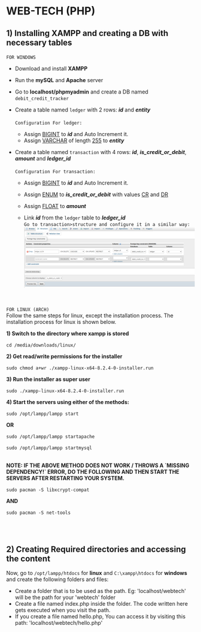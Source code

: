 # WEB-TECH (PHP)

## 1) Installing XAMPP and creating a DB with necessary tables

`FOR WINDOWS`

- Download and install <b>XAMPP</b>
- Run the <b>mySQL</b> and <b>Apache</b> server
- Go to <b>localhost/phpmyadmin</b> and create a DB named `debit_credit_tracker`
- Create a table named `ledger` with 2 rows: <i><b>id</b></i> and <i><b>entity</b></i>
  </br></br>`Configuration For ledger:`</br>

  - Assign <u>BIGINT</u> to <i><b>id</b></i> and Auto Increment it.
  - Assign <u>VARCHAR</u> of length <u>255</u> to <i><b>entity</b></i>

- Create a table named `transaction` with 4 rows: <i><b>id</b></i>, <i><b>is_credit_or_debit</b></i>, <i><b>amount</b></i> and <i><b>ledger_id</b></b></i>
  </br></br>`Configuration For transaction:`</br>

  - Assign <u>BIGINT</u> to <i><b>id</b></i> and Auto Increment it.
  - Assign <u>ENUM</u> to <i><b>is_credit_or_debit</b></i> with values <u>CR</u> and <u>DR</u>
  - Assign <u>FLOAT</u> to <i><b>amount</b></i>
  - Link <i><b>id</b></i> from the `ledger` table to <i><b>ledger_id</b></i>
    </br>
    `Go to transaction>structure and configure it in a similar way:`
    <img src = "./Assets/image.png"/>

    </hr>
    </br>

`FOR LINUX (ARCH)`</br></hr>
Follow the same steps for linux, except the installation process. The installation process for linux is shown below.

<b>1) Switch to the directory where xampp is stored</b>

```
cd /media/downloads/linux/
```

<b>2) Get read/write permissions for the installer</b>

```
sudo chmod a+wr ./xampp-linux-x64-8.2.4-0-installer.run
```

<b>3) Run the installer as super user</b>

```
sudo ./xampp-linux-x64-8.2.4-0-installer.run
```

<b>4) Start the servers using either of the methods:</b>

```
sudo /opt/lampp/lampp start
```

<b>OR</b>

```
sudo /opt/lampp/lampp startapache
```

```
sudo /opt/lampp/lampp startmysql
```

</br>
<b>NOTE: IF THE ABOVE METHOD DOES NOT WORK / THROWS A `MISSING DEPENDENCY!` ERROR, DO THE FOLLOWING AND THEN START THE SERVERS AFTER RESTARTING YOUR SYSTEM.</b></br>

```
sudo pacman -S libxcrypt-compat
```

<b>AND</b>

```
sudo pacman -S net-tools
```

</br>
</br>

## 2) Creating Required directories and accessing the content

Now, go to `/opt/lampp/htdocs` for <b>linux</b> and `C:\xampp\htdocs` for <b>windows</b> and create the following folders and files:</br>

- Create a folder that is to be used as the path. Eg: 'localhost/webtech' will be the path for your 'webtech' folder
- Create a file named index.php inside the folder. The code written here gets executed when you visit the path.
- If you create a file named hello.php, You can access it by visiting this path: 'localhost/webtech/hello.php'
